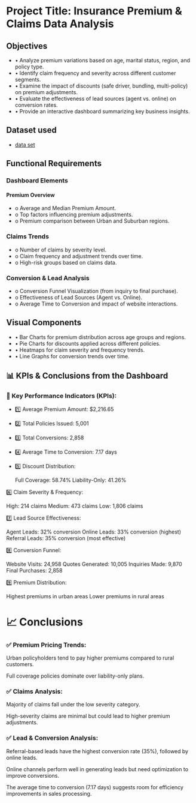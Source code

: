 # Project Title: Insurance Premium & Claims Data Analysis 
## Objectives 
- • Analyze premium variations based on age, marital status, region, and policy type. 
- • Identify claim frequency and severity across different customer segments.  
- • Examine the impact of discounts (safe driver, bundling, multi-policy) on premium 
adjustments.
- • Evaluate the effectiveness of lead sources (agent vs. online) on conversion rates. 
- • Provide an interactive dashboard summarizing key business insights. 
## Dataset used
- <a href="https://github.com/MADHAN21105/Data-Analysis-Dashboard/blob/98a539defde089d1eb0b3f1dcbda78a4bc2224c9/synthetic_insurance_data%20for%20data%20analysis.xlsx">data set</a>
## Functional Requirements
### Dashboard Elements 
#### Premium Overview 
- o Average and Median Premium Amount. 
- o Top factors influencing premium adjustments. 
- o Premium comparison between Urban and Suburban regions. 
### Claims Trends 
- o Number of claims by severity level. 
- o Claim frequency and adjustment trends over time.
- o High-risk groups based on claims data. 
### Conversion & Lead Analysis 
- o Conversion Funnel Visualization (from inquiry to final purchase).
- o Effectiveness of Lead Sources (Agent vs. Online). 
- o Average Time to Conversion and impact of website interactions. 
## Visual Components 
- • Bar Charts for premium distribution across age groups and regions.
- • Pie Charts for discounts applied across different policies. 
- • Heatmaps for claim severity and frequency trends. 
- • Line Graphs for conversion trends over time.
## 📊 KPIs & Conclusions from the Dashboard
### 📌 Key Performance Indicators (KPIs):
- 1️⃣ Average Premium Amount: $2,216.65
- 2️⃣ Total Policies Issued: 5,001
- 3️⃣ Total Conversions: 2,858
- 4️⃣ Average Time to Conversion: 7.17 days
- 5️⃣ Discount Distribution:

  Full Coverage: 58.74%
  Liability-Only: 41.26%
    
6️⃣ Claim Severity & Frequency:

   High: 214 claims
   Medium: 473 claims
   Low: 1,806 claims
   
7️⃣ Lead Source Effectiveness:

   Agent Leads: 32% conversion
   Online Leads: 33% conversion (highest)
   Referral Leads: 35% conversion (most effective)
   
8️⃣ Conversion Funnel:

  Website Visits: 24,958
  Quotes Generated: 10,005
  Inquiries Made: 9,870
  Final Purchases: 2,858
  
9️⃣ Premium Distribution:
 
  Highest premiums in urban areas
  Lower premiums in rural areas
# 📈 Conclusions 

### ✅ Premium Pricing Trends:

   Urban policyholders tend to pay higher premiums compared to rural customers.
  
  Full coverage policies dominate over liability-only plans.
  
### ✅ Claims Analysis:

   Majority of claims fall under the low severity category.

   High-severity claims are minimal but could lead to higher premium adjustments.

### ✅ Lead & Conversion Analysis:

   Referral-based leads have the highest conversion rate (35%), followed by online leads.

   Online channels perform well in generating leads but need optimization to improve conversions.

   The average time to conversion (7.17 days) suggests room for efficiency improvements in sales processing.



